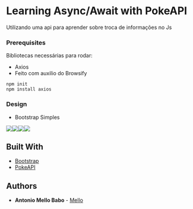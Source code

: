 # Learning Async/Await with PokeAPI

Utilizando uma api para aprender sobre troca de informações no Js

### Prerequisites

Bibliotecas necessárias para rodar:
* Axios
* Feito com auxilio do Browsify

```npm init ```  
 ```npm install axios```  

### Design

* Bootstrap Simples


![](images/pokePhoto.png)![](images/pokePhoto2.png)![](images/pokePhoto3.png)![](images/pokePhoto4.png)


## Built With

* [Bootstrap](https://getbootstrap.com/) 
* [PokeAPI](https://pokeapi.co/)

## Authors

* **Antonio Mello Babo**  - [Mello](https://github.com/MelloTonio)

